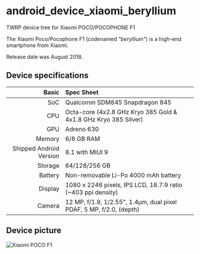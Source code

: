 # android_device_xiaomi_beryllium

TWRP device tree for Xiaomi POCO/POCOPHONE F1

The Xiaomi Poco/Pocophone F1 (codenamed _"beryllium"_) is a high-end smartphone from Xiaomi.

Release date was August 2018.

## Device specifications

Basic   | Spec Sheet
-------:|:-------------------------
SoC     | Qualcomm SDM845 Snapdragon 845
CPU     | Octa-core (4x2.8 GHz Kryo 385 Gold & 4x1.8 GHz Kryo 385 Silver)
GPU     | Adreno 630
Memory  | 6/8 GB RAM
Shipped Android Version | 8.1 with MIUI 9
Storage | 64/128/256 GB
Battery | Non-removable Li-Po 4000 mAh battery
Display | 1080 x 2246 pixels, IPS LCD, 18.7:9 ratio (~403 ppi density)
Camera  | 12 MP, f/1.9, 1/2.55", 1.4µm, dual pixel PDAF, 5 MP, f/2.0, (depth)

## Device picture

![Xiaomi POCO F1](https://xiaomi-mi.com/uploads/CatalogueImage/pvm_02k_17131_1534951297.jpg)
